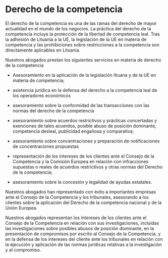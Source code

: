 # Derecho de la competencia

El derecho de la competencia es una de las ramas del derecho de mayor actualidad en el mundo de los negocios. La práctica del derecho de la competencia incluye la protección de la libertad de competencia leal. Tras la adhesión de Lituania a la UE, la legislación de la UE en materia de competencia y las prohibiciones sobre restricciones a la competencia son directamente aplicables en Lituania.

Nuestros abogados prestan los siguientes servicios en materia de derecho de la competencia

- Asesoramiento en la aplicación de la legislación lituana y de la UE en materia de competencia;

- asistencia jurídica en la defensa del derecho a la competencia leal de los operadores económicos

- asesoramiento sobre la conformidad de las transacciones con las normas del derecho de la competencia

- asesoramiento sobre acuerdos restrictivos y prácticas concertadas y exenciones de tales acuerdos, posible abuso de posición dominante, competencia desleal, publicidad engañosa y comparativa;

- asesoramiento sobre concentraciones y preparación de notificaciones de concentraciones propuestas

- representación de los intereses de los clientes ante el Consejo de la Competencia y la Comisión Europea en relación con infracciones supuestas o reales de acuerdos restrictivos y otras normas del Derecho de la competencia;

- asesoramiento sobre la concesión y legalidad de ayudas estatales.

Nuestros abogados han representado con éxito a importantes empresas ante el Consejo de la Competencia y los tribunales, asesorando a los clientes sobre la aplicación del Derecho de la competencia nacional y de la Unión Europea.

Nuestros abogados representan los intereses de los clientes ante el Consejo de la Competencia en relación con sus investigaciones, incluidas las investigaciones sobre posibles abusos de posición dominante, en la presentación de compromisos por escrito al Consejo de la Competencia, y en la defensa de los intereses del cliente ante los tribunales en relación con la ejecución y aplicación de las normas jurídicas relativas a la investigación y al compromiso.
